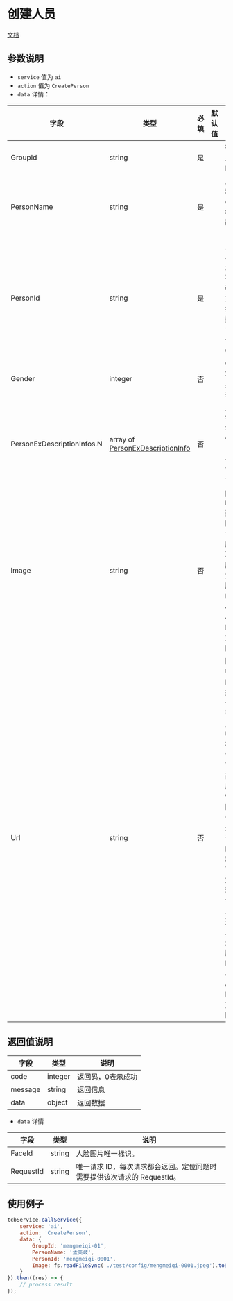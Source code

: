 # 创建人员

[文档](https://cloud.tencent.com/document/product/867/32793)

## 参数说明

* `service` 值为 `ai`
* `action` 值为 `CreatePerson`
* `data` 详情：

| 字段 | 类型 | 必填 | 默认值 | 说明
| --- | --- | --- | --- | ---
| GroupId | string | 是 | | 待加入的人员库ID。
| PersonName | string | 是 | | 人员名称。[1，60]个字符，可修改，可重复。
| PersonId | string | 是 | | 人员ID，单个腾讯云账号下不可修改，不可重复。支持英文、数字、-%@#&_，长度限制64B。
| Gender | integer | 否 | | 0代表未填写，1代表男性，2代表女性。
| PersonExDescriptionInfos.N | array of [PersonExDescriptionInfo](https://cloud.tencent.com/document/product/867/32793) | 否 | | 人员描述字段内容，key-value。[0，60]个字符，可修改，可重复。
| Image | string | 否 | | 图片 base64 数据。若图片中包含多张人脸，只选取其中人脸面积最大的人脸。支持PNG、JPG、JPEG、BMP，不支持 GIF 图片。
| Url | string | 否 | | 图片的 Url、Image必须提供一个，如果都提供，只使用 Url。图片存储于腾讯云的Url可保障更高下载速度和稳定性，建议图片存储于腾讯云。 非腾讯云存储的Url速度和稳定性可能受一定影响。若图片中包含多张人脸，只选取其中人脸面积最大的人脸。支持PNG、JPG、JPEG、BMP，不支持 GIF 图片。

## 返回值说明

 字段 | 类型 | 说明
| --- | --- | ---
| code | integer | 返回码，0表示成功
| message | string | 返回信息
| data | object | 返回数据

* `data` 详情

 字段 | 类型 | 说明
| --- | --- | ---
| FaceId | string | 人脸图片唯一标识。
| RequestId | string | 唯一请求 ID，每次请求都会返回。定位问题时需要提供该次请求的 RequestId。


## 使用例子

```js
tcbService.callService({
    service: 'ai',
    action: 'CreatePerson',
    data: {
        GroupId: 'mengmeiqi-01',
        PersonName: '孟美歧',
        PersonId: 'mengmeiqi-0001',
        Image: fs.readFileSync('./test/config/mengmeiqi-0001.jpeg').toString('base64'),
    }
}).then((res) => {
    // process result
});
```